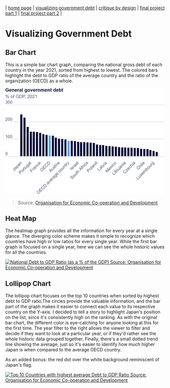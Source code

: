 | [home page](https://h-calderon.github.io/portfolio/) | [visualizing government debt](visualizing-government-debt.md) | [critique by design](critique-by-design.md) | [final project part 1](final-project-part-1.md) | [final project part 2](final-project-part-2.md) |

# Visualizing Government Debt

## Bar Chart

This is a simple bar chart graph, comparing the national gross debt of each country in the year 2021, sorted from highest to lowest. The colored bars highlight the debt to GDP ratio of the average country and the ratio of the organization (OECD) as a whole.

![bar chart gdp](debt-to-gdp.png)

> Source: <a href="https://www.oecd.org/en/data/indicators/general-government-debt.html?oecdcontrol-3122613a85-var3=2021">Organisation for Economic Co-operation and Development</a>

## Heat Map

The heatmap graph provides all the information for every year at a single glance. The diverging color scheme makes it simple to recognize which countries have high or low ratios for every single year. While the first bar graph is focused on a single year, here we can see the whole historic values for all the countries.

<div class='tableauPlaceholder' id='viz1730578051935' style='position: relative'><noscript><a href='#'><img alt='National Debt to GDP Ratio (as a % of the GDP) Source: Organisation for Economic Co-operation and Development ' src='https:&#47;&#47;public.tableau.com&#47;static&#47;images&#47;De&#47;DebttoGDPRatio-Heatmap&#47;NationalDebttoGDPRatio&#47;1_rss.png' style='border: none' /></a></noscript><object class='tableauViz'  style='display:none;'><param name='host_url' value='https%3A%2F%2Fpublic.tableau.com%2F' /> <param name='embed_code_version' value='3' /> <param name='site_root' value='' /><param name='name' value='DebttoGDPRatio-Heatmap&#47;NationalDebttoGDPRatio' /><param name='tabs' value='no' /><param name='toolbar' value='yes' /><param name='static_image' value='https:&#47;&#47;public.tableau.com&#47;static&#47;images&#47;De&#47;DebttoGDPRatio-Heatmap&#47;NationalDebttoGDPRatio&#47;1.png' /> <param name='animate_transition' value='yes' /><param name='display_static_image' value='yes' /><param name='display_spinner' value='yes' /><param name='display_overlay' value='yes' /><param name='display_count' value='yes' /><param name='language' value='en-US' /></object></div>                
<script type='text/javascript'>                    
   var divElement = document.getElementById('viz1730578051935');                    
   var vizElement = divElement.getElementsByTagName('object')[0];                    
   vizElement.style.width='100%';vizElement.style.height=(divElement.offsetWidth*0.75)+'px';                    
   var scriptElement = document.createElement('script');                    
   scriptElement.src = 'https://public.tableau.com/javascripts/api/viz_v1.js';                    
   vizElement.parentNode.insertBefore(scriptElement, vizElement);                
</script>

## Lollipop Chart

The lollipop chart focuses on the top 10 countries when sorted by highest debt to GDP ratio.The circles provide the valuable information, and the bar part of the graph makes it easier to connect each value to its respective country on the Y-axis. I decided to tell a story to highlight Japan's position on the list, since it's consistently high on the ranking. As with the original bar chart, the different color is eye-catching for anyone looking at this for the first time. The year filter to the right allows the viewer to filter and decide if they want to look at a particular year, or if they'd rather see the whole historic data grouped together. Finally, there's a small dotted trend line showing the average, just so it's easier to identify how much higher Japan is when compared to the average OECD country.

As an added bonus: the red dot over the white background reminiscent of Japan's flag.

<div class='tableauPlaceholder' id='viz1730578089835' style='position: relative'><noscript><a href='#'><img alt='Top 10 Countries with highest average Debt to GDP Ratio  Source: Organisation for Economic Co-operation and Development ' src='https:&#47;&#47;public.tableau.com&#47;static&#47;images&#47;De&#47;DebttoGDPRatio_17305743972470&#47;Top10CountrieswithhighestaverageDebttoGDPRatio&#47;1_rss.png' style='border: none' /></a></noscript><object class='tableauViz'  style='display:none;'><param name='host_url' value='https%3A%2F%2Fpublic.tableau.com%2F' /> <param name='embed_code_version' value='3' /> <param name='site_root' value='' /><param name='name' value='DebttoGDPRatio_17305743972470&#47;Top10CountrieswithhighestaverageDebttoGDPRatio' /><param name='tabs' value='no' /><param name='toolbar' value='yes' /><param name='static_image' value='https:&#47;&#47;public.tableau.com&#47;static&#47;images&#47;De&#47;DebttoGDPRatio_17305743972470&#47;Top10CountrieswithhighestaverageDebttoGDPRatio&#47;1.png' /> <param name='animate_transition' value='yes' /><param name='display_static_image' value='yes' /><param name='display_spinner' value='yes' /><param name='display_overlay' value='yes' /><param name='display_count' value='yes' /><param name='language' value='en-US' /></object></div>                
<script type='text/javascript'>                    
   var divElement = document.getElementById('viz1730578089835');                    
   var vizElement = divElement.getElementsByTagName('object')[0];                    
   vizElement.style.width='100%';vizElement.style.height=(divElement.offsetWidth*0.75)+'px';                    
   var scriptElement = document.createElement('script');                    
   scriptElement.src = 'https://public.tableau.com/javascripts/api/viz_v1.js';                    
   vizElement.parentNode.insertBefore(scriptElement, vizElement);                
</script>



